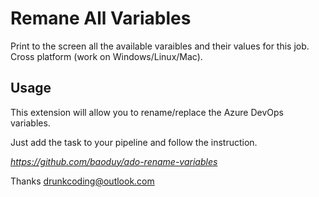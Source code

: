 # Remane All Variables

Print to the screen all the available varaibles and their values for this job. Cross platform (work on Windows/Linux/Mac).

## Usage

This extension will allow you to rename/replace the Azure DevOps variables.

Just add the task to your pipeline and follow the instruction.

*https://github.com/baoduy/ado-rename-variables*

Thanks
drunkcoding@outlook.com
